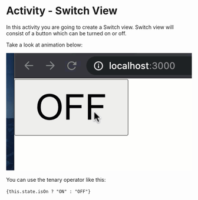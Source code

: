 # Activity - Switch View 

In this activity you are going to create a Switch view. Switch view will consist of a button which can be turned on or off. 

Take a look at animation below:

![Switch View](../images/on-off.gif)


You can use the tenary operator like this: 

```{this.state.isOn ? "ON" : "OFF"}```